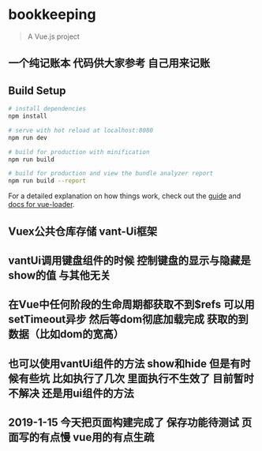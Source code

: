# bookkeeping

> A Vue.js project

## 一个纯记账本 代码供大家参考 自己用来记账

## Build Setup

``` bash
# install dependencies
npm install

# serve with hot reload at localhost:8080
npm run dev

# build for production with minification
npm run build

# build for production and view the bundle analyzer report
npm run build --report
```

For a detailed explanation on how things work, check out the [guide](http://vuejs-templates.github.io/webpack/) and [docs for vue-loader](http://vuejs.github.io/vue-loader).


## Vuex公共仓库存储 vant-Ui框架  

## vantUi调用键盘组件的时候 控制键盘的显示与隐藏是show的值 与其他无关
## 在Vue中任何阶段的生命周期都获取不到$refs 可以用setTimeout异步 然后等dom彻底加载完成 获取的到数据（比如dom的宽高）
## 也可以使用vantUi组件的方法 show和hide 但是有时候有些坑 比如执行了几次 里面执行不生效了 目前暂时不解决 还是用ui组件的方法
## 2019-1-15 今天把页面构建完成了 保存功能待测试 页面写的有点慢 vue用的有点生疏
